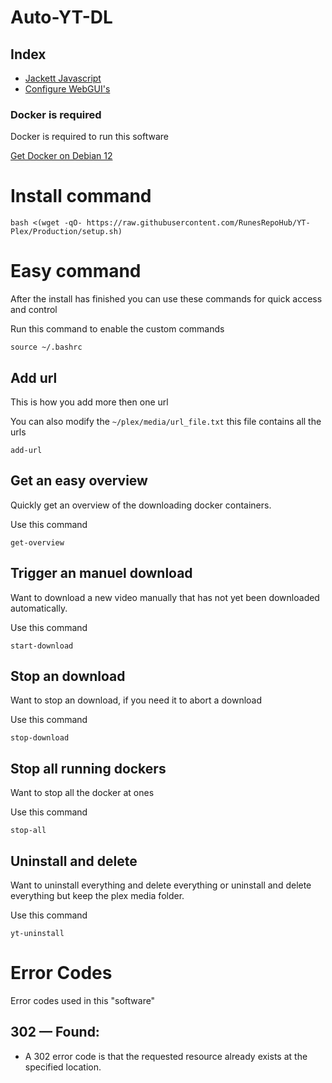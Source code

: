 # Auto-YT-DL

## Index

* [Jackett Javascript](docs/jackett-javascript.md)
* [Configure WebGUI's](docs/Config-Web.md)


### Docker is required

Docker is required to run this software

[Get Docker on Debian 12](https://linuxiac.com/how-to-install-docker-on-debian-12-bookworm/
)

# Install command

```
bash <(wget -qO- https://raw.githubusercontent.com/RunesRepoHub/YT-Plex/Production/setup.sh)
```

# Easy command

After the install has finished you can use these commands for quick access and control

Run this command to enable the custom commands

```
source ~/.bashrc
```

## Add url 

This is how you add more then one url

You can also modify the `~/plex/media/url_file.txt` this file contains all the urls

``` 
add-url
```

## Get an easy overview

Quickly get an overview of the downloading docker containers.

Use this command

```
get-overview
```

## Trigger an manuel download

Want to download a new video manually that has not yet been downloaded automatically.

Use this command

```
start-download
```

## Stop an download

Want to stop an download, if you need it to abort a download

Use this command

```
stop-download
```

## Stop all running dockers

Want to stop all the docker at ones 

Use this command

```
stop-all
```

## Uninstall and delete

Want to uninstall everything and delete everything or uninstall and delete everything but keep the plex media folder.

Use this command

```
yt-uninstall
```

# Error Codes

Error codes used in this "software"

## 302 — Found:

* A 302 error code is that the requested resource already exists at the specified location.

